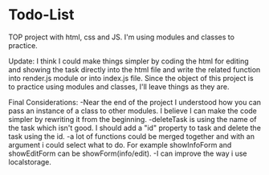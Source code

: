 # Todo-List

TOP project with html, css and JS. I'm using modules and classes to practice.

Update: I think I could make things simpler by coding the html for editing and showing the task directly into the html file and write the related function into render.js module or into index.js file.
Since the object of this project is to practice using modules and classes, I'll leave things as they are.

Final Considerations:
-Near the end of the project I understood how you can pass an instance of a class to other modules. I believe I can make the code simpler by rewriting it from the beginning.
-deleteTask is using the name of the task which isn't good. I should add a "id" property to task and delete the task using the id.
-a lot of functions could be merged together and with an argument i could select what to do. For example showInfoForm and showEditForm can be showForm(info/edit).
-I can improve the way i use localstorage.
